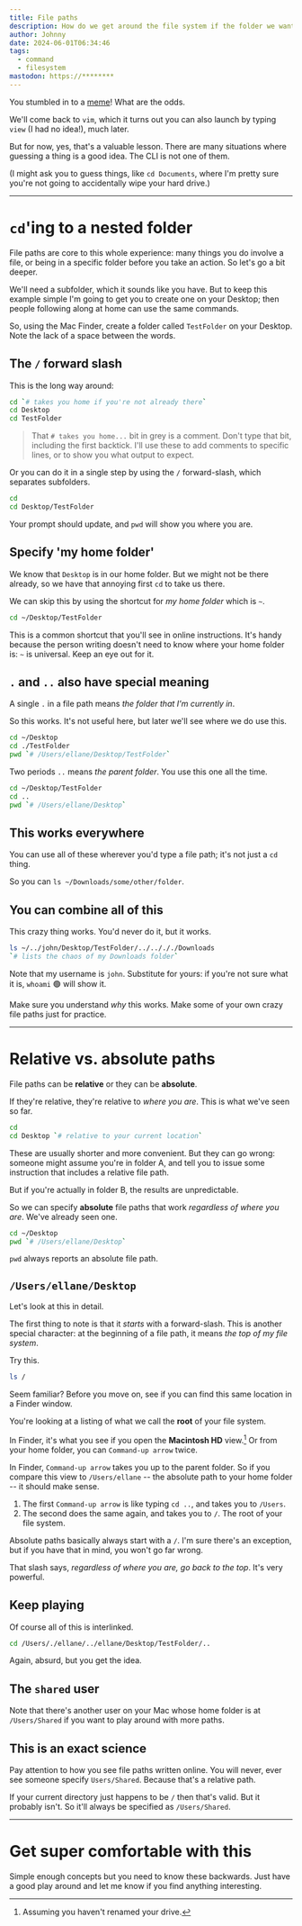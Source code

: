 ```yaml
---
title: File paths
description: How do we get around the file system if the folder we want isn't a direct subfolder of where we are?
author: Johnny
date: 2024-06-01T06:34:46
tags:
  - command
  - filesystem
mastodon: https://********
---
```


You stumbled in to a [meme](https://thenewstack.io/how-do-you-exit-vim-a-newbie-question-turned-tech-meme/)! What are the odds.

We'll come back to `vim`, which it turns out you can also launch by typing `view` (I had no idea!), much later.

But for now, yes, that's a valuable lesson. There are many situations where guessing a thing is a good idea. The CLI is not one of them.

(I might ask you to guess things, like `cd Documents`, where I'm pretty sure you're not going to accidentally wipe your hard drive.)

---

# `cd`'ing to a nested folder

File paths are core to this whole experience: many things you do involve a file, or being in a specific folder before you take an action. So let's go a bit deeper.

We'll need a subfolder, which it sounds like you have. But to keep this example simple I'm going to get you to create one on your Desktop; then people following along at home can use the same commands.

So, using the Mac Finder, create a folder called `TestFolder` on your Desktop. Note the lack of a space between the words.

## The `/` forward slash

This is the long way around:

```bash
cd `# takes you home if you're not already there`
cd Desktop
cd TestFolder
```

> That `# takes you home...` bit in grey is a comment. Don't type that bit, including the first backtick. I'll use these to add comments to specific lines, or to show you what output to expect.

Or you can do it in a single step by using the `/` forward-slash, which separates subfolders.

```bash
cd
cd Desktop/TestFolder
```

Your prompt should update, and `pwd` will show you where you are.

## Specify 'my home folder'

We know that `Desktop` is in our home folder. But we might not be there already, so we have that annoying first `cd` to take us there.

We can skip this by using the shortcut for _my home folder_ which is `~`.

```bash
cd ~/Desktop/TestFolder
```

This is a common shortcut that you'll see in online instructions. It's handy because the person writing doesn't need to know where your home folder is: `~` is universal. Keep an eye out for it.

## `.` and `..` also have special meaning

A single `.` in a file path means _the folder that I'm currently in_.

So this works. It's not useful here, but later we'll see where we do use this.

```bash
cd ~/Desktop
cd ./TestFolder
pwd `# /Users/ellane/Desktop/TestFolder`
```

Two periods `..` means _the parent folder_. You use this one all the time.

```bash
cd ~/Desktop/TestFolder
cd ..
pwd `# /Users/ellane/Desktop`
```

## This works everywhere

You can use all of these wherever you'd type a file path; it's not just a `cd` thing.

So you can `ls ~/Downloads/some/other/folder`.

## You can combine all of this

This crazy thing works. You'd never do it, but it works.

```bash
ls ~/../john/Desktop/TestFolder/../../././Downloads
`# lists the chaos of my Downloads folder`
```

Note that my username is `john`. Substitute for yours: if you're not sure what it is, `whoami` 🟢 will show it.

Make sure you understand _why_ this works. Make some of your own crazy file paths just for practice.

---

# Relative vs. absolute paths

File paths can be **relative** or they can be **absolute**.

If they're relative, they're relative to _where you are_. This is what we've seen so far.

```bash
cd
cd Desktop `# relative to your current location`
```

These are usually shorter and more convenient. But they can go wrong: someone might assume you're in folder A, and tell you to issue some instruction that includes a relative file path.

But if you're actually in folder B, the results are unpredictable.

So we can specify **absolute** file paths that work _regardless of where you are_. We've already seen one.

```bash
cd ~/Desktop
pwd `# /Users/ellane/Desktop`
```

`pwd` always reports an absolute file path.

## `/Users/ellane/Desktop`

Let's look at this in detail.

The first thing to note is that it _starts_ with a forward-slash. This is another special character: at the beginning of a file path, it means _the top of my file system_.

Try this.

```bash
ls /
```

Seem familiar? Before you move on, see if you can find this same location in a Finder window.

You're looking at a listing of what we call the **root** of your file system.

In Finder, it's what you see if you open the **Macintosh HD** view.[^macintoshhd] Or from your home folder, you can `Command-up arrow` twice.

[^macintoshhd]: Assuming you haven't renamed your drive.

In Finder, `Command-up arrow` takes you up to the parent folder. So if you compare this view to `/Users/ellane` -- the absolute path to your home folder -- it should make sense.

1. The first `Command-up arrow` is like typing `cd ..`, and takes you to `/Users`.
2. The second does the same again, and takes you to `/`. The root of your file system.

Absolute paths basically always start with a `/`. I'm sure there's an exception, but if you have that in mind, you won't go far wrong.

That slash says, _regardless of where you are, go back to the top_. It's very powerful.

## Keep playing

Of course all of this is interlinked.

```bash
cd /Users/./ellane/../ellane/Desktop/TestFolder/..
```

Again, absurd, but you get the idea.

## The `shared` user

Note that there's another user on your Mac whose home folder is at `/Users/Shared` if you want to play around with more paths.

## This is an exact science

Pay attention to how you see file paths written online. You will never, ever see someone specify `Users/Shared`. Because that's a relative path.

If your current directory just happens to be `/` then that's valid. But it probably isn't. So it'll always be specified as `/Users/Shared`.

---

# Get super comfortable with this

Simple enough concepts but you need to know these backwards. Just have a good play around and let me know if you find anything interesting.
